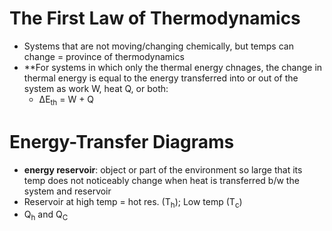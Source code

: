 # The First Law of Thermodynamics
- Systems that are not moving/changing chemically, but temps can change = province of thermodynamics
- **For systems in which only the thermal energy chnages, the change in thermal energy is equal to the energy transferred into or out of the system as work W, heat Q, or both:
	- ΔE<sub>th</sub> = W + Q

# Energy-Transfer Diagrams
- **energy reservoir**: object or part of the environment so large that its temp does not noticeably change when heat is transferred b/w the system and reservoir
- Reservoir at high temp = hot res.  (T<sub>h</sub>); Low temp (T<sub>c</sub>)
- Q<sub>h</sub> and Q<sub>C</sub>